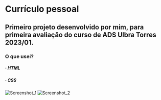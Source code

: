 # Currículo pessoal
## Primeiro projeto desenvolvido por mim, para primeira avaliação do curso de ADS Ulbra Torres 2023/01.

### O que usei?

##### · HTML
##### · CSS

![Screenshot_1](https://github.com/ViniciusMat0s/Curriculum_HTMLCSS/assets/128171517/3b518003-c855-4202-bea0-a1b66306cb7e)
![Screenshot_2](https://github.com/ViniciusMat0s/Curriculum_HTMLCSS/assets/128171517/6d5bca40-09ad-4a39-83b0-d391e29940e3)

